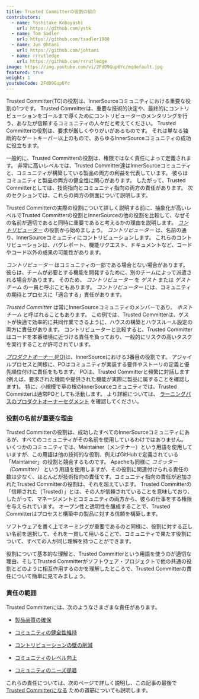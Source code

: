 ```yaml
---
title: Trusted Committerの役割の紹介
contributors:
  - name: Yoshitake Kobayashi
    url: https://github.com/ystk
  - name: Tom Sadler
    url: https://github.com/tsadler1988
  - name: Jun Ohtani
    url: https://github.com/johtani
  - name: rrrutledge
    url: https://github.com/rrrutledge
image: https://img.youtube.com/vi/2FdD9Gup6Yc/mqdefault.jpg
featured: true
weight: 1
youtubeCode: 2FdD9Gup6Yc
---
```

<div class="paragraph pagenumrestart">
<p>Trusted Committer(TC)の役割は、InnerSourceコミュニティにおける重要な役割の1つです。
Trusted Committerは、重要な技術的決定や、最終的にコントリビューションをゴールまで導くためにコントリビューターのメンタリングを行う、あなたが信頼するコミュニティの人々だと考えてください。
Trusted Committerの役割は、要求が厳しくやりがいがあるものです。
それは単なる独断的なゲートキーパー以上のもので、あらゆるInnerSourceコミュニティの成功に役立ちます。</p>
</div>
<div class="paragraph">
<p>一般的に、Trusted Committerの役割は、権限ではなく責任によって定義されます。
非常に高いレベルでは、Trusted Committer達はInnerSourceコミュニティと、コミュニティが構築している製品の両方の利益を代表しています。
彼らはコミュニティと製品の両方の健全性に関心があります。
したがって、Trusted Committerとしては、技術指向とコミュニティ指向の両方の責任があります。
次のセクションでは、これらの両方の側面について説明します。</p>
</div>
<div class="paragraph">
<p>Trusted Committerの実際の役割について詳しく説明する前に、抽象化が高いレベルでTrusted Committerの役割とInnerSourceの他の役割を比較して、なぜその名前が適切であると同時に重要であると考えるかの理由を説明します。
<a href="https://innersourcecommons.org/ja/learn/learning-path/contributor"><em>コントリビューター</em></a> の役割から始めましょう。
<em>コントリビューター</em> は、名前の通り、InnerSourceコミュニティにコントリビューションします。
これらのコントリビューションは、バグレポート、機能リクエスト、ドキュメントなど、コードやコード以外の成果の可能性があります。</p>
</div>
<div class="paragraph">
<p><em>コントリビューター</em> はコミュニティの一部である場合とない場合があります。
彼らは、チームが必要とする機能を開発するために、別のチームによって派遣される場合があります。
そのため、 <em>コントリビューター</em> を <em>ゲスト</em> または <em>ゲストチーム</em> の一員と呼ぶこともあります。
<em>コントリビューター</em> には、コミュニティの期待とプロセスに「適合する」責任があります。</p>
</div>
<div class="paragraph">
<p><em>Trusted Committer</em> は常にInnerSourceコミュニティのメンバーであり、 <em>ホストチーム</em> と呼ばれることもあります。
この例では、Trusted Committerは、ゲストが快適で効率的に共同作業できるように、ハウスの構築とハウスルール設定の両方に責任があります。
コントリビューターと比較すると、Trusted Committerはコードを本番環境に近づける責任を負っており、一般的にリスクの高いタスクを実行することが許可されています。</p>
</div>
<div class="paragraph">
<p><a href="https://innersourcecommons.org/ja/learn/learning-path/product-owner"><em>プロダクトオーナー</em> (PO)</a>は、InnerSourceにおける3番目の役割です。
アジャイルプロセスと同様に、POはコミュニティが実装する要件やストーリの定義と優先順位付けに責任をもちます。
POは、Trusted Committerと頻繁に対話します(例えば、要求された機能や提供された機能が実際に製品に属することを確認します)。
特に、小規模で草の根のInnerSourceコミュニティでは、Trusted Committerは通常POとしても活動します。
より詳細については、 <a href="https://innersourcecommons.org/ja/learn/learning-path/product-owner">ラーニングパスのプロダクトオーナーセグメント</a> を確認してください。</p>
</div>
<div class="sect2">
<h3 id="_役割の名前が重要な理由">役割の名前が重要な理由</h3>
<div class="paragraph">
<p>Trusted Committerの役割は、成功したすべてのInnerSourceコミュニティにあるが、すべてのコミュニティがその名前を使用しているわけではありません。
いくつかのコミュニティでは、Maintainer（メンテナー）という用語を使用していますが、この用語は他の技術的な役割、例えばGitHubで定義されている「Maintainer」の役割と競合するものです。
Apacheも同様に <em>コミッター（Committer）</em> という用語を使用しますが、その役割に関連付けられる責任の数は少なく、ほとんどが技術指向の責任です。コミュニティ指向の責任が追加されたTrusted Committerの役割は、それを超えています。
Trusted Committerの「信頼された（Trusted）」とは、その人が信頼されていることを意味しており、したがって、マネージメントとコミュニティの両方から、彼らの仕事をする権限を与えられています。
オープン性と透明性を醸成することで、Trusted Committerはプロセスと構築中の製品に対する信頼を構築します。</p>
</div>
<div class="paragraph">
<p>ソフトウェアを書く上でネーミングが重要であるのと同様に、役割に対する正しい名前を選択して、それを一貫して用いることで、コミュニティで果たす役割について、すべての人が同じ理解を持つことができます。</p>
</div>
<div class="paragraph">
<p>役割について基本的な理解と、Trusted Committerという用語を使うのが適切な理由、そしてTrusted Committerがソフトウェア・プロジェクトで他の共通の役割とどのように相互作用するのかを理解したところで、Trusted Committerの責任について簡単に見てみましょう。</p>
</div>
</div>
<div class="sect2">
<h3 id="_責任の範囲">責任の範囲</h3>
<div class="paragraph">
<p>Trusted Committerには、次のようなさまざまな責任があります。</p>
</div>
<div class="ulist">
<ul>
<li>
<p><a href="https://innersourcecommons.org/ja/learn/learning-path/trusted-committer/02/">製品品質の確保</a></p>
</li>
<li>
<p><a href="https://innersourcecommons.org/ja/learn/learning-path/trusted-committer/03/">コミュニティの健全性維持</a></p>
</li>
<li>
<p><a href="https://innersourcecommons.org/ja/learn/learning-path/trusted-committer/05/">コントリビューションの壁の削減</a></p>
</li>
<li>
<p><a href="https://innersourcecommons.org/ja/learn/learning-path/trusted-committer/04/">コミュニティのレベル向上</a></p>
</li>
<li>
<p><a href="https://innersourcecommons.org/ja/learn/learning-path/trusted-committer/06/">コミュニティのニーズ提唱</a></p>
</li>
</ul>
</div>
<div class="paragraph">
<p>これらの責任については、次のページで詳しく説明し、この記事の最後で <a href="https://innersourcecommons.org/ja/learn/learning-path/trusted-committer/07/">Trusted Committerになる</a> ための道筋についても説明します。</p>
</div>
</div>
<!--- This file autogenerated from https://github.com/InnerSourceCommons/InnerSourceLearningPath/blob/master/scripts -->